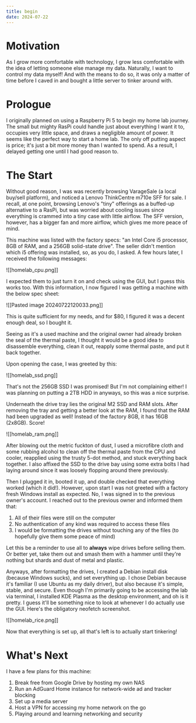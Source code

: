 ```yaml
---
title: begin
date: 2024-07-22
---
```

# Motivation
As I grow more comfortable with technology, I grow less comfortable with the idea of letting someone else manage my data. Naturally, I want to control my data myself! And with the means to do so, it was only a matter of time before I caved in and bought a little server to tinker around with. 
# Prologue
I originally planned on using a Raspberry Pi 5 to begin my home lab journey. The small but mighty RasPi could handle just about everything I want it to, occupies very little space, and draws a negligible amount of power. It seems like the perfect way to start a home lab. The only off putting aspect is price; it's just a bit more money than I wanted to spend. As a result, I delayed getting one until I had good reason to.
# The Start
Without good reason, I was was recently browsing VarageSale (a local buy/sell platform), and noticed a Lenovo ThinkCentre m710e SFF for sale. I recall, at one point, browsing Lenovo's "tiny" offerings as a buffed-up alternative to a RasPi, but was worried about cooling issues since everything is crammed into a tiny case with little airflow. The SFF version, however, has a bigger fan and more airflow, which gives me more peace of mind. 

This machine was listed with the factory specs: "an Intel Core i5 processor, 8GB of RAM, and a 256GB solid-state drive". The seller didn't mention which i5 offering was installed, so, as you do, I asked. A few hours later, I received the following messages:

![[homelab_cpu.png]]

I expected them to just turn it on and check using the GUI, but I guess this works too. With this information, I now figured I was getting a machine with the below spec sheet:

![[Pasted image 20240722120033.png]]

This is quite sufficient for my needs, and for $80, I figured it was a decent enough deal, so I bought it.

Seeing as it's a used machine and the original owner had already broken the seal of the thermal paste, I thought it would be a good idea to disassemble everything, clean it out, reapply some thermal paste, and put it back together. 

Upon opening the case, I was greeted by this:

![[homelab_ssd.png]]

That's not the 256GB SSD I was promised! But I'm not complaining either! I was planning on putting a 2TB HDD in anyways, so this was a nice surprise. 

Underneath the drive tray lies the original M2 SSD and RAM slots. After removing the tray and getting a better look at the RAM, I found that the RAM had been upgraded as well! Instead of the factory 8GB, it has 16GB (2x8GB). Score!

![[homelab_ram.png]]

After blowing out the metric fuckton of dust, I used a microfibre cloth and some rubbing alcohol to clean off the thermal paste from the CPU and cooler, reapplied using the trusty 5-dot method, and stuck everything back together. I also affixed the SSD to the drive bay using some extra bolts I had laying around since it was loosely flopping around there previously. 

Then I plugged it in, booted it up, and double checked that everything worked (which it did!). However, upon start I was not greeted with a factory fresh Windows install as expected. No, I was signed in to the previous owner's account. I reached out to the previous owner and informed them that:
1. All of their files were still on the computer
2. No authentication of any kind was required to access these files
3. I would be formatting the drives without touching any of the files (to hopefully give them some peace of mind)

Let this be a reminder to use all to **always** wipe drives before selling them. Or better yet, take them out and smash them with a hammer until they're nothing but shards and dust of metal and plastic. 

Anyways, after formatting the drives, I created a Debian install disk (because Windows sucks), and set everything up. I chose Debian because it's familiar (I use Ubuntu as my daily driver), but also because it's simple, stable, and secure. Even though I'm primarily going to be accessing the lab via terminal, I installed KDE Plasma as the desktop environment, and oh is it pretty. I guess it'll be something nice to look at whenever I do actually use the GUI. Here's the obligatory neofetch screenshot. 

![[homelab_rice.png]]

Now that everything is set up, all that's left is to actually start tinkering!
# What's Next
I have a few plans for this machine:
1. Break free from Google Drive by hosting my own NAS
2. Run an AdGuard Home instance for network-wide ad and tracker blocking
3. Set up a media server
4. Host a VPN for accessing my home network on the go
5. Playing around and learning networking and security
